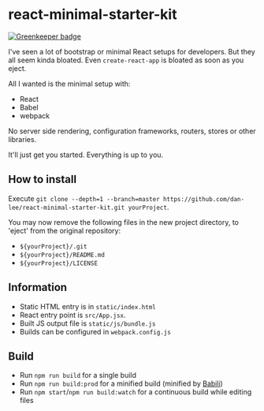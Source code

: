 # react-minimal-starter-kit

[![Greenkeeper badge](https://badges.greenkeeper.io/dan-lee/react-minimal-starter-kit.svg)](https://greenkeeper.io/)

I've seen a lot of bootstrap or minimal React setups for developers. But they all seem kinda bloated. Even `create-react-app` is bloated as soon as you eject.

All I wanted is the minimal setup with: 

* React
* Babel
* webpack

No server side rendering, configuration frameworks, routers, stores or other libraries.

It'll just get you started. Everything is up to you.

## How to install

Execute `git clone --depth=1 --branch=master https://github.com/dan-lee/react-minimal-starter-kit.git yourProject`.
  
You may now remove the following files in the new project directory, to 'eject' from the original repository:
* `${yourProject}/.git`
* `${yourProject}/README.md`
* `${yourProject}/LICENSE`

## Information

- Static HTML entry is in `static/index.html`
- React entry point is `src/App.jsx`.
- Built JS output file is `static/js/bundle.js`
- Builds can be configured in `webpack.config.js`

## Build

* Run `npm run build` for a single build
* Run `npm run build:prod` for a minified build (minified by [Babili](https://github.com/babel/babili))
* Run `npm start`/`npm run build:watch` for a continuous build while editing files
